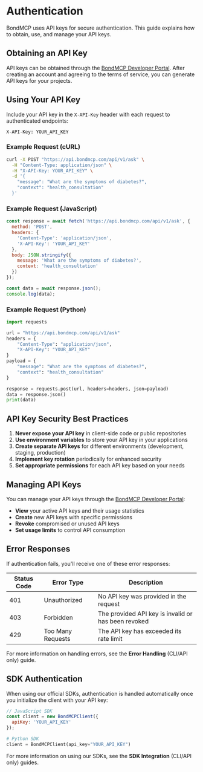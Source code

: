 # Authentication

BondMCP uses API keys for secure authentication. This guide explains how to obtain, use, and manage your API keys.

## Obtaining an API Key

API keys can be obtained through the [BondMCP Developer Portal](https://bondmcp.com/developers). After creating an account and agreeing to the terms of service, you can generate API keys for your projects.

## Using Your API Key

Include your API key in the `X-API-Key` header with each request to authenticated endpoints:

```
X-API-Key: YOUR_API_KEY
```

### Example Request (cURL)

```bash
curl -X POST "https://api.bondmcp.com/api/v1/ask" \
  -H "Content-Type: application/json" \
  -H "X-API-Key: YOUR_API_KEY" \
  -d '{
    "message": "What are the symptoms of diabetes?",
    "context": "health_consultation"
  }'
```

### Example Request (JavaScript)

```javascript
const response = await fetch('https://api.bondmcp.com/api/v1/ask', {
  method: 'POST',
  headers: {
    'Content-Type': 'application/json',
    'X-API-Key': 'YOUR_API_KEY'
  },
  body: JSON.stringify({
    message: 'What are the symptoms of diabetes?',
    context: 'health_consultation'
  })
});

const data = await response.json();
console.log(data);
```

### Example Request (Python)

```python
import requests

url = "https://api.bondmcp.com/api/v1/ask"
headers = {
    "Content-Type": "application/json",
    "X-API-Key": "YOUR_API_KEY"
}
payload = {
    "message": "What are the symptoms of diabetes?",
    "context": "health_consultation"
}

response = requests.post(url, headers=headers, json=payload)
data = response.json()
print(data)
```

## API Key Security Best Practices

1. **Never expose your API key** in client-side code or public repositories
2. **Use environment variables** to store your API key in your applications
3. **Create separate API keys** for different environments (development, staging, production)
4. **Implement key rotation** periodically for enhanced security
5. **Set appropriate permissions** for each API key based on your needs

## Managing API Keys

You can manage your API keys through the [BondMCP Developer Portal](https://bondmcp.com/developers):

- **View** your active API keys and their usage statistics
- **Create** new API keys with specific permissions
- **Revoke** compromised or unused API keys
- **Set usage limits** to control API consumption

## Error Responses

If authentication fails, you'll receive one of these error responses:

| Status Code | Error Type | Description |
|-------------|------------|-------------|
| 401 | Unauthorized | No API key was provided in the request |
| 403 | Forbidden | The provided API key is invalid or has been revoked |
| 429 | Too Many Requests | The API key has exceeded its rate limit |

For more information on handling errors, see the **Error Handling** (CLI/API only) guide.

## SDK Authentication

When using our official SDKs, authentication is handled automatically once you initialize the client with your API key:

```javascript
// JavaScript SDK
const client = new BondMCPClient({
  apiKey: 'YOUR_API_KEY'
});
```

```python
# Python SDK
client = BondMCPClient(api_key="YOUR_API_KEY")
```

For more information on using our SDKs, see the **SDK Integration** (CLI/API only) guides.
